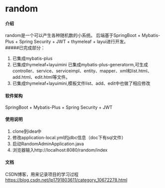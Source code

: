 # random

#### 介绍
random是一个可以产生各种随机数的小系统。
后端基于SpringBoot + Mybatis-Plus + Spring Security + JWT + thymeleaf + layui进行开发。
<br>
#####已完成部分： 
1. 已集成mybatis-plus
2. 已集成thymeleaf+layuimini 已集成mybatis-plus-generatorm,可生成controller、service、serviceimpl、entity、mapper、xml和list.html、add.html、edit.html等文件。
3. 已集成thymeleaf+layuimini,模板文件list、add、edit中也做了相应修改
#### 软件架构
SpringBoot + Mybatis-Plus + Spring Security + JWT

#### 使用说明

1.  clone到idea中
2.  修改application-local.yml的jdbc信息（doc下有sql文件）
3.  启动RandomAdminApplication.java
4.  浏览器输入http://localhost:8080/random/index


#### 文档

CSDN博客，用来记录项目的学习过程
https://blog.csdn.net/lp1791803611/category_10672278.html 

